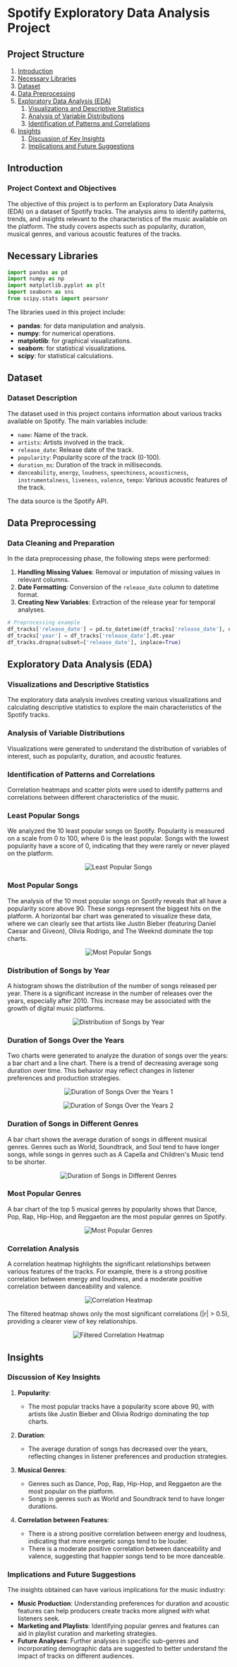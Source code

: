 # Spotify Exploratory Data Analysis Project

## Project Structure
1. [Introduction](#introduction)
2. [Necessary Libraries](#necessary-libraries)
3. [Dataset](#dataset)
4. [Data Preprocessing](#data-preprocessing)
5. [Exploratory Data Analysis (EDA)](#exploratory-data-analysis-eda)
    1. [Visualizations and Descriptive Statistics](#visualizations-and-descriptive-statistics)
    2. [Analysis of Variable Distributions](#analysis-of-variable-distributions)
    3. [Identification of Patterns and Correlations](#identification-of-patterns-and-correlations)
6. [Insights](#insights)
    1. [Discussion of Key Insights](#discussion-of-key-insights)
    2. [Implications and Future Suggestions](#implications-and-future-suggestions)

## Introduction

### Project Context and Objectives

The objective of this project is to perform an Exploratory Data Analysis (EDA) on a dataset of Spotify tracks. The analysis aims to identify patterns, trends, and insights relevant to the characteristics of the music available on the platform. The study covers aspects such as popularity, duration, musical genres, and various acoustic features of the tracks.

## Necessary Libraries

```python
import pandas as pd
import numpy as np
import matplotlib.pyplot as plt
import seaborn as sns
from scipy.stats import pearsonr
```

The libraries used in this project include:
- **pandas**: for data manipulation and analysis.
- **numpy**: for numerical operations.
- **matplotlib**: for graphical visualizations.
- **seaborn**: for statistical visualizations.
- **scipy**: for statistical calculations.

## Dataset

### Dataset Description

The dataset used in this project contains information about various tracks available on Spotify. The main variables include:
- `name`: Name of the track.
- `artists`: Artists involved in the track.
- `release_date`: Release date of the track.
- `popularity`: Popularity score of the track (0-100).
- `duration_ms`: Duration of the track in milliseconds.
- `danceability`, `energy`, `loudness`, `speechiness`, `acousticness`, `instrumentalness`, `liveness`, `valence`, `tempo`: Various acoustic features of the track.

The data source is the Spotify API.

## Data Preprocessing

### Data Cleaning and Preparation

In the data preprocessing phase, the following steps were performed:
1. **Handling Missing Values**: Removal or imputation of missing values in relevant columns.
2. **Date Formatting**: Conversion of the `release_date` column to datetime format.
3. **Creating New Variables**: Extraction of the release year for temporal analyses.

```python
# Preprocessing example
df_tracks['release_date'] = pd.to_datetime(df_tracks['release_date'], errors='coerce')
df_tracks['year'] = df_tracks['release_date'].dt.year
df_tracks.dropna(subset=['release_date'], inplace=True)
```

## Exploratory Data Analysis (EDA)

### Visualizations and Descriptive Statistics

The exploratory data analysis involves creating various visualizations and calculating descriptive statistics to explore the main characteristics of the Spotify tracks.

### Analysis of Variable Distributions

Visualizations were generated to understand the distribution of variables of interest, such as popularity, duration, and acoustic features.

### Identification of Patterns and Correlations

Correlation heatmaps and scatter plots were used to identify patterns and correlations between different characteristics of the music.

### Least Popular Songs
We analyzed the 10 least popular songs on Spotify. Popularity is measured on a scale from 0 to 100, where 0 is the least popular. Songs with the lowest popularity have a score of 0, indicating that they were rarely or never played on the platform.

<p align="center">
  <img src="https://github.com/LuisNagano/Spotify-EDA-Analysis/blob/main/Result%20Plots/1.%20Least%20Popular%20Songs.png" alt="Least Popular Songs">
</p>

### Most Popular Songs
The analysis of the 10 most popular songs on Spotify reveals that all have a popularity score above 90. These songs represent the biggest hits on the platform. A horizontal bar chart was generated to visualize these data, where we can clearly see that artists like Justin Bieber (featuring Daniel Caesar and Giveon), Olivia Rodrigo, and The Weeknd dominate the top charts.

<p align="center">
  <img src="https://github.com/LuisNagano/Spotify-EDA-Analysis/blob/main/Result%20Plots/2.%20Most%20Popular%20Songs.png" alt="Most Popular Songs">
</p>

### Distribution of Songs by Year
A histogram shows the distribution of the number of songs released per year. There is a significant increase in the number of releases over the years, especially after 2010. This increase may be associated with the growth of digital music platforms.

<p align="center">
  <img src="https://github.com/LuisNagano/Spotify-EDA-Analysis/blob/main/Result%20Plots/3.%20Distribution%20of%20Songs%20by%20Year.png" alt="Distribution of Songs by Year">
</p>

### Duration of Songs Over the Years
Two charts were generated to analyze the duration of songs over the years: a bar chart and a line chart. There is a trend of decreasing average song duration over time. This behavior may reflect changes in listener preferences and production strategies.

<p align="center">
  <img src="https://github.com/LuisNagano/Spotify-EDA-Analysis/blob/main/Result%20Plots/4a.%20Duration%20of%20Songs%20Over%20the%20Years.png" alt="Duration of Songs Over the Years 1">
</p>

<p align="center">
  <img src="https://github.com/LuisNagano/Spotify-EDA-Analysis/blob/main/Result%20Plots/4b.%20Duration%20of%20Songs%20Over%20the%20Years.png" alt="Duration of Songs Over the Years 2">
</p>

### Duration of Songs in Different Genres
A bar chart shows the average duration of songs in different musical genres. Genres such as World, Soundtrack, and Soul tend to have longer songs, while songs in genres such as A Capella and Children's Music tend to be shorter.

<p align="center">
  <img src="https://github.com/LuisNagano/Spotify-EDA-Analysis/blob/main/Result%20Plots/5.%20Duration%20of%20Songs%20in%20Different%20Genres.png" alt="Duration of Songs in Different Genres">
</p>

### Most Popular Genres
A bar chart of the top 5 musical genres by popularity shows that Dance, Pop, Rap, Hip-Hop, and Reggaeton are the most popular genres on Spotify.

<p align="center">
  <img src="https://github.com/LuisNagano/Spotify-EDA-Analysis/blob/main/Result%20Plots/6.%20Most%20Popular%20Genres.png" alt="Most Popular Genres">
</p>

### Correlation Analysis
A correlation heatmap highlights the significant relationships between various features of the tracks. For example, there is a strong positive correlation between energy and loudness, and a moderate positive correlation between danceability and valence.

<p align="center">
  <img src="https://github.com/LuisNagano/Spotify-EDA-Analysis/blob/main/Result%20Plots/7a.%20Correlation%20Analysis.png" alt="Correlation Heatmap">
</p>

The filtered heatmap shows only the most significant correlations (|r| > 0.5), providing a clearer view of key relationships.

<p align="center">
  <img src="https://github.com/LuisNagano/Spotify-EDA-Analysis/blob/main/Result%20Plots/7b.%20Correlation%20Analysis.png" alt="Filtered Correlation Heatmap">
</p>



## Insights

### Discussion of Key Insights

1. **Popularity**:
   - The most popular tracks have a popularity score above 90, with artists like Justin Bieber and Olivia Rodrigo dominating the top charts.

2. **Duration**:
   - The average duration of songs has decreased over the years, reflecting changes in listener preferences and production strategies.

3. **Musical Genres**:
   - Genres such as Dance, Pop, Rap, Hip-Hop, and Reggaeton are the most popular on the platform.
   - Songs in genres such as World and Soundtrack tend to have longer durations.

4. **Correlation between Features**:
   - There is a strong positive correlation between energy and loudness, indicating that more energetic songs tend to be louder.
   - There is a moderate positive correlation between danceability and valence, suggesting that happier songs tend to be more danceable.

### Implications and Future Suggestions

The insights obtained can have various implications for the music industry:
- **Music Production**: Understanding preferences for duration and acoustic features can help producers create tracks more aligned with what listeners seek.
- **Marketing and Playlists**: Identifying popular genres and features can aid in playlist curation and marketing strategies.
- **Future Analyses**: Further analyses in specific sub-genres and incorporating demographic data are suggested to better understand the impact of tracks on different audiences.
